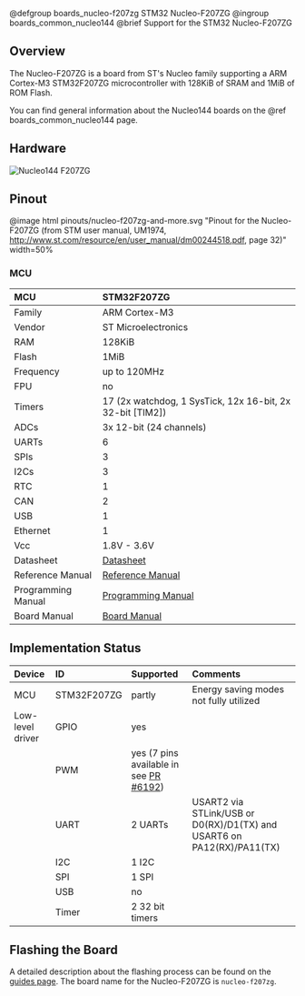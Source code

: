@defgroup    boards_nucleo-f207zg STM32 Nucleo-F207ZG
@ingroup     boards_common_nucleo144
@brief       Support for the STM32 Nucleo-F207ZG

## Overview

The Nucleo-F207ZG is a board from ST's Nucleo family supporting a ARM
Cortex-M3 STM32F207ZG microcontroller with 128KiB of SRAM and 1MiB of ROM Flash.

You can find general information about the Nucleo144 boards on the
@ref boards_common_nucleo144 page.

## Hardware

![Nucleo144 F207ZG](https://raw.githubusercontent.com/wiki/RIOT-OS/RIOT/images/nucleo144-board.png)

## Pinout

@image html pinouts/nucleo-f207zg-and-more.svg "Pinout for the Nucleo-F207ZG (from STM user manual, UM1974, http://www.st.com/resource/en/user_manual/dm00244518.pdf, page 32)" width=50%

### MCU

| MCU        | STM32F207ZG       |
|:---------- |:----------------- |
| Family     | ARM Cortex-M3     |
| Vendor     | ST Microelectronics |
| RAM        | 128KiB            |
| Flash      | 1MiB              |
| Frequency  | up to 120MHz      |
| FPU        | no                |
| Timers     | 17 (2x watchdog, 1 SysTick, 12x 16-bit, 2x 32-bit [TIM2]) |
| ADCs       | 3x 12-bit (24 channels) |
| UARTs      | 6                 |
| SPIs       | 3                 |
| I2Cs       | 3                 |
| RTC        | 1                 |
| CAN        | 2                 |
| USB        | 1                 |
| Ethernet   | 1                 |
| Vcc        | 1.8V - 3.6V       |
| Datasheet  | [Datasheet](http://www.st.com/resource/en/datasheet/stm32f207zg.pdf) |
| Reference Manual | [Reference Manual](http://www.st.com/resource/en/reference_manual/cd00225773.pdf) |
| Programming Manual | [Programming Manual](http://www.st.com/resource/en/programming_manual/cd00228163.pdf) |
| Board Manual | [Board Manual](http://www.st.com/resource/en/user_manual/dm00244518.pdf) |

## Implementation Status

| Device | ID        | Supported | Comments  |
|:------------- |:------------- |:------------- |:------------- |
| MCU        | STM32F207ZG   | partly    | Energy saving modes not fully utilized |
| Low-level driver | GPIO    | yes       | |
|        | PWM       | yes (7 pins available in see [PR #6192](https://github.com/RIOT-OS/RIOT/pull/6192))   |  |
|        | UART      | 2 UARTs       | USART2 via STLink/USB or D0(RX)/D1(TX) and USART6 on PA12(RX)/PA11(TX) |
|        | I2C       | 1 I2C     | |
|        | SPI       | 1 SPI     | |
|        | USB       | no        | |
|        | Timer     | 2 32 bit timers       | |

## Flashing the Board

A detailed description about the flashing process can be found on the
[guides page](https://guide.riot-os.org/board_specific/stm32/).
The board name for the Nucleo-F207ZG is `nucleo-f207zg`.
